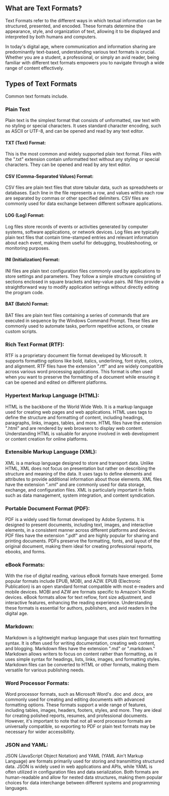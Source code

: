 ## What are Text Formats?

Text Formats refer to the different ways in which textual information can be structured, presented, and encoded. These formats determine the appearance, style, and organization of text, allowing it to be displayed and interpreted by both humans and computers.

In today's digital age, where communication and information sharing are predominantly text-based, understanding various text formats is crucial. Whether you are a student, a professional, or simply an avid reader, being familiar with different text formats empowers you to navigate through a wide range of content effectively.

## Types of Text Formats

Common text formats include.

### Plain Text

Plain text is the simplest format that consists of unformatted, raw text with no styling or special characters. It uses standard character encoding, such as ASCII or UTF-8, and can be opened and read by any text editor.

#### TXT (Text) Format:
 
This is the most common and widely supported plain text format. Files with the ".txt" extension contain unformatted text without any styling or special characters. They can be opened and read by any text editor.

#### CSV (Comma-Separated Values) Format:

CSV files are plain text files that store tabular data, such as spreadsheets or databases. Each line in the file represents a row, and values within each row are separated by commas or other specified delimiters. CSV files are commonly used for data exchange between different software applications.

#### LOG (Log) Format:

Log files store records of events or activities generated by computer systems, software applications, or network devices. Log files are typically plain text files that contain time-stamped entries and relevant information about each event, making them useful for debugging, troubleshooting, or monitoring purposes.

#### INI (Initialization) Format:

INI files are plain text configuration files commonly used by applications to store settings and parameters. They follow a simple structure consisting of sections enclosed in square brackets and key-value pairs. INI files provide a straightforward way to modify application settings without directly editing the program code.

#### BAT (Batch) Format:

BAT files are plain text files containing a series of commands that are executed in sequence by the Windows Command Prompt. These files are commonly used to automate tasks, perform repetitive actions, or create custom scripts.

### Rich Text Format (RTF):

RTF is a proprietary document file format developed by Microsoft. It supports formatting options like bold, italics, underlining, font styles, colors, and alignment. RTF files have the extension ".rtf" and are widely compatible across various word processing applications. This format is often used when you want to preserve the formatting of a document while ensuring it can be opened and edited on different platforms.

### Hypertext Markup Language (HTML):

HTML is the backbone of the World Wide Web. It is a markup language used for creating web pages and web applications. HTML uses tags to define the structure and formatting of content, including headings, paragraphs, links, images, tables, and more. HTML files have the extension ".html" and are rendered by web browsers to display web content. Understanding HTML is valuable for anyone involved in web development or content creation for online platforms.

### Extensible Markup Language (XML):

XML is a markup language designed to store and transport data. Unlike HTML, XML does not focus on presentation but rather on describing the structure and meaning of the data. It uses tags to define elements and attributes to provide additional information about those elements. XML files have the extension ".xml" and are commonly used for data storage, exchange, and configuration files. XML is particularly important in fields such as data management, system integration, and content syndication.

### Portable Document Format (PDF):

PDF is a widely used file format developed by Adobe Systems. It is designed to present documents, including text, images, and interactive elements, in a consistent manner across different platforms and devices. PDF files have the extension ".pdf" and are highly popular for sharing and printing documents. PDFs preserve the formatting, fonts, and layout of the original document, making them ideal for creating professional reports, ebooks, and forms.

### eBook Formats:

With the rise of digital reading, various eBook formats have emerged. Some popular formats include EPUB, MOBI, and AZW. EPUB (Electronic Publication) is an open standard format compatible with most e-readers and mobile devices. MOBI and AZW are formats specific to Amazon's Kindle devices. eBook formats allow for text reflow, font size adjustment, and interactive features, enhancing the reading experience. Understanding these formats is essential for authors, publishers, and avid readers in the digital age.

### Markdown:

Markdown is a lightweight markup language that uses plain text formatting syntax. It is often used for writing documentation, creating web content, and blogging. Markdown files have the extension ".md" or ".markdown." Markdown allows writers to focus on content rather than formatting, as it uses simple syntax for headings, lists, links, images, and formatting styles. Markdown files can be converted to HTML or other formats, making them versatile for various publishing needs.

### Word Processor Formats:

Word processor formats, such as Microsoft Word's .doc and .docx, are commonly used for creating and editing documents with advanced formatting options. These formats support a wide range of features, including tables, images, headers, footers, styles, and more. They are ideal for creating polished reports, resumes, and professional documents. However, it's important to note that not all word processor formats are universally compatible, so exporting to PDF or plain text formats may be necessary for wider accessibility.

### JSON and YAML:

JSON (JavaScript Object Notation) and YAML (YAML Ain't Markup Language) are formats primarily used for storing and transmitting structured data. JSON is widely used in web applications and APIs, while YAML is often utilized in configuration files and data serialization. Both formats are human-readable and allow for nested data structures, making them popular choices for data interchange between different systems and programming languages.
